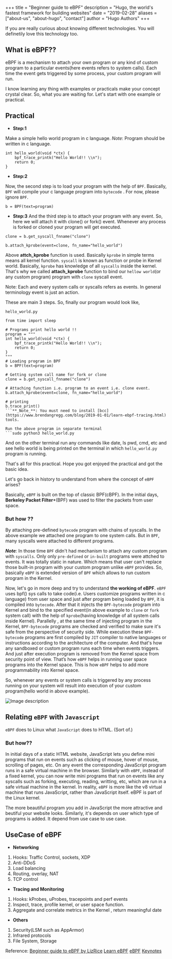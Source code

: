 +++
title = "Beginner guide to eBPF"
description = "Hugo, the world's fastest framework for building websites"
date = "2019-02-28"
aliases = ["about-us", "about-hugo", "contact"]
author = "Hugo Authors"
+++

If you are really curious about knowing different technologies. You will definetily love this technology too.

## What is eBPF??

eBPF is a mechanism to attach your own program or any kind of custom program to a particular events(here events refers to system calls). Each time the event gets triggered by some process, your custom program will run. 

I know learning any thing with examples or practicals make your concept crystal clear. So, what you are waiting for. Let's start with one example or practical.  

## Practical

- **Step:1**

 Make a simple hello world program in c language.
 _Note_: Program should be written in c language.
 
```
int hello_world(void *ctx) {
    bpf_trace_printk("Hello World!! \\n");
    return 0;
}
```

- **Step:2**

Now, the second step is to load your program with the help of `BPF`. Basically, `BPF` will compile your c language program into `bytecode` . For now, please ignore `BPF`.

```# Loading program in BPF
b = BPF(text=program)
```

- **Step:3**
And the third step is to attach your program with any event. So, here we will attach it with clone() or fork() event. Whenever any process is forked or cloned your program will get executed. 

```# Getting system call name for fork or clone
clone = b.get_syscall_fnname("clone")
```

```# Attaching hello world program to an event i.e. clone or fork event.
b.attach_kprobe(event=clone, fn_name="hello_world")
```

Above **attch_kprobe** function is used. Basically `kprobe` in simple terms means all kernel function. `syscall` is known as function or probe in Kernel world. Basically, `kprobe` has  knowledge of all `syscalls` inside the kernel. That's why we called **attach_kprobe** function to bind our `hellow world`(or any custom program) program with `clone` syscall event.

Note: Each and every system calls or syscalls refers as events. In general terminology event is just an action.  

These are main 3 steps. So, finally our program would look like,

`hello_world.py`

```from bcc import BPF
from time import sleep

# Programs print hello world !!
program = """
int hello_world(void *ctx) {
    bpf_trace_printk("Hello World!! \\n");
    return 0;
}
"""
# Loading program in BPF
b = BPF(text=program)

# Getting system call name for fork or clone
clone = b.get_syscall_fnname("clone")

# Attaching function i.e. program to an event i.e. clone event.
b.attach_kprobe(event=clone, fn_name="hello_world")

# printing
b.trace_print()
```**_Note_**: You must need to install [bcc](https://www.brendangregg.com/blog/2019-01-01/learn-ebpf-tracing.html) tools. 

Run the above program in separate terminal
```sudo python3 hello_world.py
```

And on the other terminal run any commands like date, ls pwd, cmd, etc and see hello world is being printed on the terminal in which `hello_world.py` program is running.

That's all for this practical. Hope you got enjoyed the practical and got the basic idea.

Let's go back in history to understand from where the concept of `eBPF` arises?

  Basically, `eBPF` is built on the top of classic BPF(cBPF). 
  In the initial days, **Berkeley Packet Filter***(BPF) was 
  used to filter the packets from user space.
  
### But how ??

   By attaching pre-defined `bytecode` program with chains of
   syscalls. In the above example we attached one program to
   one system calls. But in `BPF`, many syscalls were
  attached to different programs.

**_Note_**: In those time `BPF` didn't had mechanism to attach any custom program with `syscalls`. Only only `pre-defined` or `in-built` programs were attched to events. It was totally static in nature. Which means that user can't replace those built-in program with your custom program unlike `eBPF` provides. So, basically `eBPF` is extended version of `BPF` which allows to run custom program in the Kernel.

Now, let's go in more deep and try to understand **the working of eBPF**.
`eBPF` uses bpf() sys calls to take code(i.e. Users customize programs written in c language) from user space and just after program being loaded by `BPF`, it is compiled into `bytecode`. After that it injects the `BPF-bytecode` program into Kernel and bind to the specified event(in above example to `clone` or `fork` system call) with the help of `kprobe`(having knowledge of all system calls inside Kernel). Parallelly , at the same time of injecting program in the Kernel, `BPF-bytecode` programs are checked and verified to make sure it's safe from the perspective of security side.  While execution these `BPF-bytecode` programs are first compiled by `JIT` compiler to native languages or instructions according to the architecture of the computer. And that's how any sandboxed or custom program runs each time when events triggers. And just after execution program is removed from the Kernel space from security point of view. That’s how `eBPF` helps in running user space programs into the Kernel space. This is how `eBPF` helps to add more programmability into Kernel space.

So, whenever any events or system calls is triggered by any process running on your system will result into execution of your custom program(hello world in above example).

![Image description](https://dev-to-uploads.s3.amazonaws.com/uploads/articles/4pqv2xioidlhwe2nn6d9.png)  

## Relating `eBPF` with `Javascript`

`eBPF` does to Linux what `JavaScript` does to HTML. (Sort of.)

### But how??

In initial days of a static HTML website, JavaScript lets you define mini programs that run on events such as clicking of mouse, hover of mouse, scrolling of pages, etc. On any event the corresponding JavaScript program runs in a safe virtual machine in the browser. Similarly with `eBPF`, instead of a fixed kernel, you can now write mini programs that run on events like any syscalls such as forking, executing, reading, writting, etc, which are run in a safe virtual machine in the kernel. In reality, `eBPF` is more like the v8 virtual machine that runs JavaScript, rather than JavaScript itself. eBPF is part of the Linux kernel.

The more beautiful program you add in JavaScript the more attractive and beutiful your website looks. Similarly, it's depends on user which type of programs is added. It depend from use case to use case.

## UseCase of eBPF

- **Networking**

1. Hooks: Traffic Control, sockets, XDP
2. Anti-DDoS
3. Load balancing
4. Routing, overlay, NAT
5. TCP control  

- **Tracing and Monitoring**

1. Hooks: kProbes, uProbes, tracepoints and perf events
2. Inspect, trace, profile kernel, or user space function.
3. Aggregate and correlate metrics in the Kernel , return meaningful date  

- **Others**

1. Security(LSM such as AppArmor)
2. Infrared protocols
3. File System, Storage

Reference:
[Beginner guide to eBPF by LizRice](https://www.youtube.com/watch?v=lrSExTfS-iQ)
[Learn eBPF](https://www.brendangregg.com/blog/2019-01-01/learn-ebpf-tracing.html)
[eBPF](https://ebpf.io/what-is-ebpf/#what-is-ebpf)
[Keynotes](https://ebpf.io/summit-2020/)
